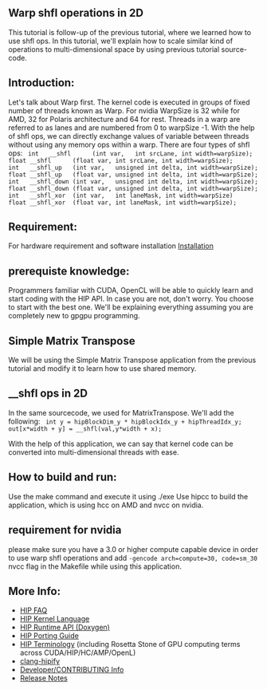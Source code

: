 ## Warp shfl operations  in 2D ###

This tutorial is follow-up of the previous tutorial, where we learned how to use shfl ops. In this tutorial, we'll explain how to scale similar kind of operations to multi-dimensional space by using previous tutorial source-code.

## Introduction:

Let's talk about Warp first. The kernel code is executed in groups of fixed number of threads known as Warp. For nvidia WarpSize is 32 while for AMD, 32 for Polaris architecture and 64 for rest. Threads in a warp are referred to as lanes and are numbered from 0 to warpSize -1. With the help of shfl ops, we can directly exchange values of variable between threads without using any memory ops within a warp. There are four types of shfl ops:
`  int   __shfl      (int var,   int srcLane, int width=warpSize);              `
`  float __shfl      (float var, int srcLane, int width=warpSize);              `
`  int   __shfl_up   (int var,   unsigned int delta, int width=warpSize);       `
`  float __shfl_up   (float var, unsigned int delta, int width=warpSize);       `
`  int   __shfl_down (int var,   unsigned int delta, int width=warpSize);       `
`  float __shfl_down (float var, unsigned int delta, int width=warpSize);       `
`  int   __shfl_xor  (int var,   int laneMask, int width=warpSize)              `
`  float __shfl_xor  (float var, int laneMask, int width=warpSize);             `

## Requirement:
For hardware requirement and software installation [Installation](https://github.com/GPUOpen-ProfessionalCompute-Tools/HIP/INSTALL.md) 

## prerequiste knowledge:

Programmers familiar with CUDA, OpenCL will be able to quickly learn and start coding with the HIP API. In case you are not, don't worry. You choose to start with the best one. We'll be explaining everything assuming you are completely new to gpgpu programming.

## Simple Matrix Transpose 

We will be using the Simple Matrix Transpose application from the previous tutorial and modify it to learn how to use shared memory.

## __shfl ops in 2D

In the same sourcecode, we used for MatrixTranspose. We'll add the following:
`  int y = hipBlockDim_y * hipBlockIdx_y + hipThreadIdx_y;                     `
`  out[x*width + y] = __shfl(val,y*width + x);                                 `

With the help of this application, we can say that kernel code can be converted into  multi-dimensional threads with ease.

## How to build and run:
Use the make command and execute it using ./exe
Use hipcc to build the application, which is using hcc on AMD and nvcc on nvidia.

## requirement for nvidia
please make sure you have a 3.0 or higher compute capable device in order to use warp shfl operations and add `-gencode arch=compute=30, code=sm_30` nvcc flag in the Makefile while using this application.

## More Info:
- [HIP FAQ](https://github.com/GPUOpen-ProfessionalCompute-Tools/HIP/docs/markdown/hip_faq.md)
- [HIP Kernel Language](https://github.com/GPUOpen-ProfessionalCompute-Tools/HIP/docs/markdown/hip_kernel_language.md)
- [HIP Runtime API (Doxygen)](http://gpuopen-professionalcompute-tools.github.io/HIP)
- [HIP Porting Guide](https://github.com/GPUOpen-ProfessionalCompute-Tools/HIP/docs/markdown/hip_porting_guide.md)
- [HIP Terminology](https://github.com/GPUOpen-ProfessionalCompute-Tools/HIP/docs/markdown/hip_terms.md) (including Rosetta Stone of GPU computing terms across CUDA/HIP/HC/AMP/OpenL)
- [clang-hipify](https://github.com/GPUOpen-ProfessionalCompute-Tools/HIP/clang-hipify/README.md)
- [Developer/CONTRIBUTING Info](https://github.com/GPUOpen-ProfessionalCompute-Tools/HIP/CONTRIBUTING.md)
- [Release Notes](https://github.com/GPUOpen-ProfessionalCompute-Tools/HIP/RELEASE.md)
